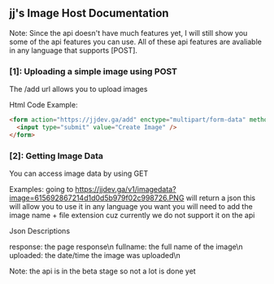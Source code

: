 ## jj's Image Host Documentation

Note: Since the api doesn't have much features yet, I will still show you some of the api features you can use. All of these api features are avaliable in any language that supports [POST].
### [1]: Uploading a simple image using POST

The /add url allows you to upload images

Html Code Example:
```html
<form action="https://jjdev.ga/add" enctype="multipart/form-data" method="post"><input name="file" type="file" />
  <input type="submit" value="Create Image" />
</form>
```

### [2]: Getting Image Data
You can access image data by using GET

Examples:
going to https://jjdev.ga/v1/imagedata?image=615692867214d1d0d5b979f02c998726.PNG will return a json
this will allow you to use it in any language you want
you will need to add the image name + file extension cuz currently we do not support it on the api

Json Descriptions

response: the page response\n
fullname: the full name of the image\n
uploaded: the date/time the image was uploaded\n

Note: the api is in the beta stage so not a lot is done yet
